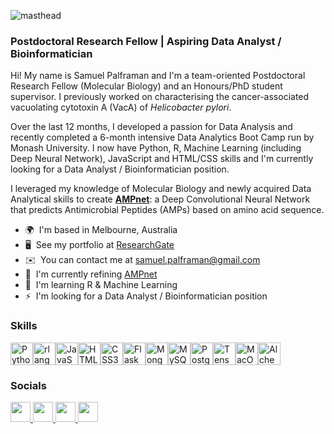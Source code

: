 ![masthead](https://media.licdn.com/dms/image/D5616AQGTco3WT3AEFQ/profile-displaybackgroundimage-shrink_350_1400/0/1699933992704?e=1706140800&v=beta&t=q5bc8Ip2X35KOqAQsuqgOT1Fe0fZlZTDY1aURKwvnz8)
### Postdoctoral Research Fellow | Aspiring Data Analyst / Bioinformatician
Hi! My name is Samuel Palframan and I'm a team-oriented Postdoctoral Research Fellow (Molecular Biology) and an Honours/PhD student supervisor. I previously worked on characterising the cancer-associated vacuolating cytotoxin A (VacA) of <i>Helicobacter pylori</i>. 

Over the last 12 months, I developed a passion for Data Analysis and recently completed a 6-month intensive Data Analytics Boot Camp run by Monash University. I now have Python, R, Machine Learning (including Deep Neural Network), JavaScript  and HTML/CSS skills and I'm currently looking for a Data Analyst / Bioinformatician position.

I leveraged my knowledge of Molecular Biology and newly acquired Data Analytical skills to create <b>[AMPnet](http://github.com/PianoPalf/antimicrobial-neural-network)</b>: a Deep Convolutional Neural Network that predicts Antimicrobial Peptides (AMPs) based on amino acid sequence.

*   🌍  I'm based in Melbourne, Australia
*   🖥️  See my portfolio at [ResearchGate](http:///www.researchgate.net/profile/Samuel-Palframan)
*   ✉️  You can contact me at [samuel.palframan@gmail.com](mailto:samuel.palframan@gmail.com)
*   🚀  I'm currently refining [AMPnet](http://github.com/PianoPalf/antimicrobial-neural-network)
*   🧠  I'm learning R & Machine Learning
*   ⚡  I'm looking for a Data Analyst / Bioinformatician position

### Skills

<p align="left">
<a href="https://www.python.org/" target="_blank" rel="noreferrer"><img src="https://raw.githubusercontent.com/danielcranney/readme-generator/main/public/icons/skills/python-colored.svg" width="36" height="36" alt="Python" /></a><a href="https://www.r-project.org/" target="_blank" rel="noreferrer"><img src="https://raw.githubusercontent.com/danielcranney/readme-generator/main/public/icons/skills/rlang-colored.svg" width="36" height="36" alt="rlang" /></a><a href="https://developer.mozilla.org/en-US/docs/Web/JavaScript" target="_blank" rel="noreferrer"><img src="https://raw.githubusercontent.com/danielcranney/readme-generator/main/public/icons/skills/javascript-colored.svg" width="36" height="36" alt="JavaScript" /></a><a href="https://developer.mozilla.org/en-US/docs/Glossary/HTML5" target="_blank" rel="noreferrer"><img src="https://raw.githubusercontent.com/danielcranney/readme-generator/main/public/icons/skills/html5-colored.svg" width="36" height="36" alt="HTML5" /></a><a href="https://www.w3.org/TR/CSS/#css" target="_blank" rel="noreferrer"><img src="https://raw.githubusercontent.com/danielcranney/readme-generator/main/public/icons/skills/css3-colored.svg" width="36" height="36" alt="CSS3" /></a><a href="https://flask.palletsprojects.com/en/2.0.x/" target="_blank" rel="noreferrer"><img src="https://raw.githubusercontent.com/danielcranney/readme-generator/main/public/icons/skills/flask-colored.svg" width="36" height="36" alt="Flask" /></a><a href="https://www.mongodb.com/" target="_blank" rel="noreferrer"><img src="https://raw.githubusercontent.com/danielcranney/readme-generator/main/public/icons/skills/mongodb-colored.svg" width="36" height="36" alt="MongoDB" /></a><a href="https://www.mysql.com/" target="_blank" rel="noreferrer"><img src="https://raw.githubusercontent.com/danielcranney/readme-generator/main/public/icons/skills/mysql-colored.svg" width="36" height="36" alt="MySQL" /></a><a href="https://www.postgresql.org/" target="_blank" rel="noreferrer"><img src="https://raw.githubusercontent.com/danielcranney/readme-generator/main/public/icons/skills/postgresql-colored.svg" width="36" height="36" alt="PostgreSQL" /></a><a href="https://www.tensorflow.org/" target="_blank" rel="noreferrer"><img src="https://raw.githubusercontent.com/danielcranney/readme-generator/main/public/icons/skills/tensorflow-colored.svg" width="36" height="36" alt="TensorFlow" /></a><a href="https://apple.com" target="_blank" rel="noreferrer"><img src="https://raw.githubusercontent.com/danielcranney/readme-generator/main/public/icons/skills/macos-colored.svg" width="36" height="36" alt="MacOS" /></a><a href="https://docs.alchemy.com/alchemy/documentation/alchemy-web3" target="_blank" rel="noreferrer"><img src="https://raw.githubusercontent.com/danielcranney/readme-generator/main/public/icons/skills/alchemy-colored.svg" width="36" height="36" alt="Alchemy" /></a>
</p>
                    
### Socials
                                   
<p align="left">
<a href="https://www.linkedin.com/in/samuel-palframan-81640a269/" target="_blank" rel="noreferrer">
<picture>
<source media="(prefers-color-scheme: dark)" srcset="https://raw.githubusercontent.com/danielcranney/readme-generator/main/public/icons/socials/linkedin-dark.svg" />
<source media="(prefers-color-scheme: light)" srcset="https://raw.githubusercontent.com/danielcranney/readme-generator/main/public/icons/socials/linkedin.svg" />
<img src="https://raw.githubusercontent.com/danielcranney/readme-generator/main/public/icons/socials/linkedin.svg" width="32" height="32" />
</picture>
</a>
<a href="https://www.researchgate.net/profile/Samuel-Palframan" target="_blank" rel="noreferrer">
<picture>
<source media="(prefers-color-scheme: dark)" srcset="https://upload.wikimedia.org/wikipedia/commons/5/5e/ResearchGate_icon_SVG.svg" />
<source media="(prefers-color-scheme: light)" srcset="https://upload.wikimedia.org/wikipedia/commons/5/5e/ResearchGate_icon_SVG.svg" />
<img src="https://upload.wikimedia.org/wikipedia/commons/5/5e/ResearchGate_icon_SVG.svg" width="32" height="32" />
</picture>
</a>
<a href="https://www.github.com/PianoPalf" target="_blank" rel="noreferrer">
<picture>
<source media="(prefers-color-scheme: dark)" srcset="https://raw.githubusercontent.com/danielcranney/readme-generator/main/public/icons/socials/github-dark.svg" />
<source media="(prefers-color-scheme: light)" srcset="https://raw.githubusercontent.com/danielcranney/readme-generator/main/public/icons/socials/github.svg" />
<img src="https://raw.githubusercontent.com/danielcranney/readme-generator/main/public/icons/socials/github.svg" width="32" height="32" />
</picture>
</a>
<a href="https://discord.com/users/pianopalf#8652" target="_blank" rel="noreferrer">
<picture>
<source media="(prefers-color-scheme: dark)" srcset="https://raw.githubusercontent.com/danielcranney/readme-generator/main/public/icons/socials/discord.svg" />
<source media="(prefers-color-scheme: light)" srcset="https://raw.githubusercontent.com/danielcranney/readme-generator/main/public/icons/socials/discord.svg" />
<img src="https://raw.githubusercontent.com/danielcranney/readme-generator/main/public/icons/socials/discord.svg" width="32" height="32" />
</picture>
</a>
</p>

